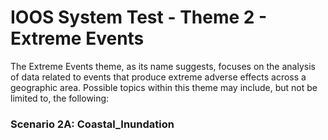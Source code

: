 # IOOS System Test - Theme 2 - Extreme Events

The Extreme Events theme, as its name suggests, focuses on the analysis of data related to events that produce extreme adverse effects across a geographic area. Possible topics within this theme may include, but not be limited to, the following:

### Scenario 2A: Coastal_Inundation